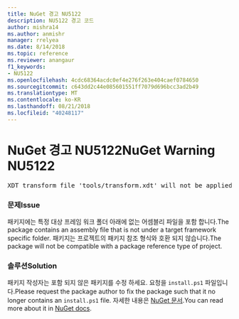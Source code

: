 ```yaml
---
title: NuGet 경고 NU5122
description: NU5122 경고 코드
author: mishra14
ms.author: anmishr
manager: rrelyea
ms.date: 8/14/2018
ms.topic: reference
ms.reviewer: anangaur
f1_keywords:
- NU5122
ms.openlocfilehash: 4cdc68364acdc0ef4e276f263e404caef0784650
ms.sourcegitcommit: c643dd2c44e085601551ff7079d696bcc3ad2b49
ms.translationtype: MT
ms.contentlocale: ko-KR
ms.lasthandoff: 08/21/2018
ms.locfileid: "40248117"
---
```

# <a name="nuget-warning-nu5122"></a><span data-ttu-id="6f82a-103">NuGet 경고 NU5122</span><span class="sxs-lookup"><span data-stu-id="6f82a-103">NuGet Warning NU5122</span></span>
<pre>XDT transform file 'tools/transform.xdt' will not be applied when the package is installed after the migration.</pre>

### <a name="issue"></a><span data-ttu-id="6f82a-104">문제</span><span class="sxs-lookup"><span data-stu-id="6f82a-104">Issue</span></span>

<span data-ttu-id="6f82a-105">패키지에는 특정 대상 프레임 워크 폴더 아래에 없는 어셈블리 파일을 포함 합니다.</span><span class="sxs-lookup"><span data-stu-id="6f82a-105">The package contains an assembly file that is not under a target framework specific folder.</span></span> <span data-ttu-id="6f82a-106">패키지는 프로젝트의 패키지 참조 형식와 호환 되지 않습니다.</span><span class="sxs-lookup"><span data-stu-id="6f82a-106">The package will not be compatible with a package reference type of project.</span></span>


### <a name="solution"></a><span data-ttu-id="6f82a-107">솔루션</span><span class="sxs-lookup"><span data-stu-id="6f82a-107">Solution</span></span>

<span data-ttu-id="6f82a-108">패키지 작성자는 포함 되지 않은 패키지를 수정 하세요. 요청을 `install.ps1` 파일입니다.</span><span class="sxs-lookup"><span data-stu-id="6f82a-108">Please request the package author to fix the package such that it no longer contains an `install.ps1` file.</span></span> <span data-ttu-id="6f82a-109">자세한 내용은 [NuGet 문서](https://docs.microsoft.com/en-us/nuget/reference/migrate-packages-config-to-package-reference).</span><span class="sxs-lookup"><span data-stu-id="6f82a-109">You can read more about it in [NuGet docs](https://docs.microsoft.com/en-us/nuget/reference/migrate-packages-config-to-package-reference).</span></span>


